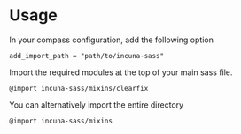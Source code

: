 # Usage

In your compass configuration, add the following option
```
add_import_path = "path/to/incuna-sass"
```

Import the required modules at the top of your main sass file.
```
@import incuna-sass/mixins/clearfix
```

You can alternatively import the entire directory
```
@import incuna-sass/mixins
```
